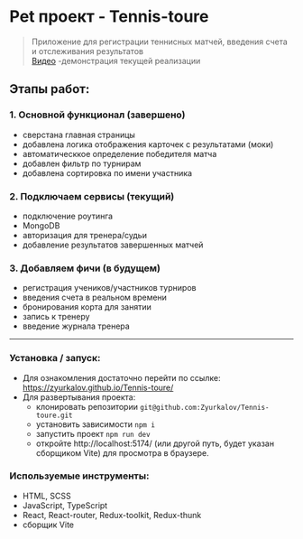 # Pet проект - Tennis-toure
> Приложение для регистрации теннисных матчей, введения счета и отслеживания результатов </br>
> [Видео](https://github.com/user-attachments/assets/b2267e10-1fda-45f1-902e-84d38f5fc516) -демонстрация текущей реализации

## Этапы работ:
### 1. Основной функционал (завершено)
- сверстана главная страницы
- добавлена логика отображения карточек с результатами (моки)
- автоматическкое определение победителя матча
- добавлен фильтр по турнирам
- добавлена сортировка по имени участника

### 2. Подключаем сервисы (текущий)
- подключение роутинга
- MongoDB
- авторизация для тренера/судьи
- добавление результатов завершенных матчей

### 3. Добавляем фичи (в будущем)
- регистрация учеников/участников турниров
- введения счета в реальном времени
- бронирования корта для занятии
- запись к тренеру
- введение журнала тренера
---
  
### Установка / запуск:

- Для ознакомления достаточно перейти по ссылке:
  https://zyurkalov.github.io/Tennis-toure/ </br> 
- Для развертывания проекта:
  - клонировать репозитории `git@github.com:Zyurkalov/Tennis-toure.git`
  - установить зависимости `npm i`
  - запустить проект `npm run dev`
  - откройте http://localhost:5174/ (или другой путь, будет указан сборщиком Vite) для просмотра в браузере.

### Используемые инструменты:
- HTML, SCSS
- JavaScript, TypeScript
- React, React-router, Redux-toolkit, Redux-thunk
- сборщик Vite
